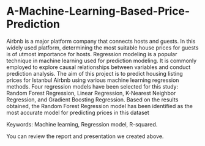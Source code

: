 # A-Machine-Learning-Based-Price-Prediction

Airbnb is a major platform company that connects hosts and guests. In this widely used
platform, determining the most suitable house prices for guests is of utmost importance for hosts.
Regression modeling is a popular technique in machine learning used for prediction modeling. It
is commonly employed to explore causal relationships between variables and conduct prediction
analysis. The aim of this project is to predict housing listing prices for Istanbul Airbnb using
various machine learning regression methods. Four regression models have been selected for
this study: Random Forest Regression, Linear Regression, K-Nearest Neighbor Regression, and
Gradient Boosting Regression. Based on the results obtained, the Random Forest Regression
model has been identified as the most accurate model for predicting prices in this dataset

Keywords: Machine learning, Regression model, R-squared.

You can review the report and presentation we created above.
